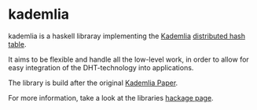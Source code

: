 kademlia
========

kademlia is a haskell libraray implementing the [Kademlia][wiki_kademlia]
[distributed hash table][wiki_dht].

It aims to be flexible and handle all the low-level work, in order to allow
for easy integration of the DHT-technology into applications.

The library is build after the original [Kademlia Paper][paper_kademlia].

For more information, take a look at the libraries [hackage page][hackage].

[wiki_kademlia]: https://en.wikipedia.org/wiki/Kademlia
[wiki_dht]: https://en.wikipedia.org/wiki/Distributed_hash_table
[paper_kademlia]: http://pdos.csail.mit.edu/~petar/papers/maymounkov-kademlia-lncs.pdf
[hackage]: https://hackage.haskell.org/package/kademlia-1.0.0.0
